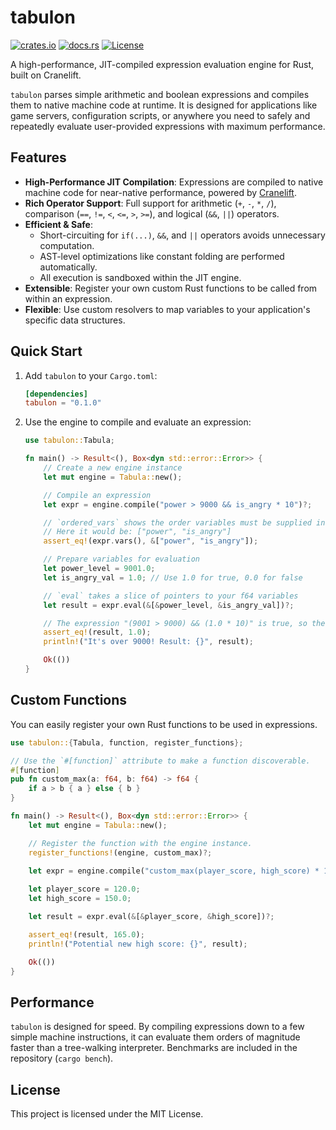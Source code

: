 # tabulon

[![crates.io](https://img.shields.io/crates/v/tabulon.svg)](https://crates.io/crates/tabulon)
[![docs.rs](https://docs.rs/tabulon/badge.svg)](https://docs.rs/tabulon)
[![License](https://img.shields.io/badge/License-MIT-blue.svg)](LICENSE)

A high-performance, JIT-compiled expression evaluation engine for Rust, built on Cranelift.

`tabulon` parses simple arithmetic and boolean expressions and compiles them to native machine code at runtime. It is designed for applications like game servers, configuration scripts, or anywhere you need to safely and repeatedly evaluate user-provided expressions with maximum performance.

## Features

- **High-Performance JIT Compilation**: Expressions are compiled to native machine code for near-native performance, powered by [Cranelift](https://github.com/bytecodealliance/wasmtime/tree/main/cranelift).
- **Rich Operator Support**: Full support for arithmetic (`+`, `-`, `*`, `/`), comparison (`==`, `!=`, `<`, `<=`, `>`, `>=`), and logical (`&&`, `||`) operators.
- **Efficient & Safe**:
    - Short-circuiting for `if(...)`, `&&`, and `||` operators avoids unnecessary computation.
    - AST-level optimizations like constant folding are performed automatically.
    - All execution is sandboxed within the JIT engine.
- **Extensible**: Register your own custom Rust functions to be called from within an expression.
- **Flexible**: Use custom resolvers to map variables to your application's specific data structures.

## Quick Start

1.  Add `tabulon` to your `Cargo.toml`:

    ```toml
    [dependencies]
    tabulon = "0.1.0"
    ```

2.  Use the engine to compile and evaluate an expression:

    ```rust
    use tabulon::Tabula;

    fn main() -> Result<(), Box<dyn std::error::Error>> {
        // Create a new engine instance
        let mut engine = Tabula::new();

        // Compile an expression
        let expr = engine.compile("power > 9000 && is_angry * 10")?;

        // `ordered_vars` shows the order variables must be supplied in.
        // Here it would be: ["power", "is_angry"]
        assert_eq!(expr.vars(), &["power", "is_angry"]);

        // Prepare variables for evaluation
        let power_level = 9001.0;
        let is_angry_val = 1.0; // Use 1.0 for true, 0.0 for false

        // `eval` takes a slice of pointers to your f64 variables
        let result = expr.eval(&[&power_level, &is_angry_val])?;

        // The expression "(9001 > 9000) && (1.0 * 10)" is true, so the result is 1.0.
        assert_eq!(result, 1.0);
        println!("It's over 9000! Result: {}", result);

        Ok(())
    }
    ```

## Custom Functions

You can easily register your own Rust functions to be used in expressions.

```rust
use tabulon::{Tabula, function, register_functions};

// Use the `#[function]` attribute to make a function discoverable.
#[function]
pub fn custom_max(a: f64, b: f64) -> f64 {
    if a > b { a } else { b }
}

fn main() -> Result<(), Box<dyn std::error::Error>> {
    let mut engine = Tabula::new();

    // Register the function with the engine instance.
    register_functions!(engine, custom_max)?;

    let expr = engine.compile("custom_max(player_score, high_score) * 1.1")?;
    
    let player_score = 120.0;
    let high_score = 150.0;

    let result = expr.eval(&[&player_score, &high_score])?;

    assert_eq!(result, 165.0);
    println!("Potential new high score: {}", result);

    Ok(())
}
```

## Performance

`tabulon` is designed for speed. By compiling expressions down to a few simple machine instructions, it can evaluate them orders of magnitude faster than a tree-walking interpreter. Benchmarks are included in the repository (`cargo bench`).

## License

This project is licensed under the MIT License.